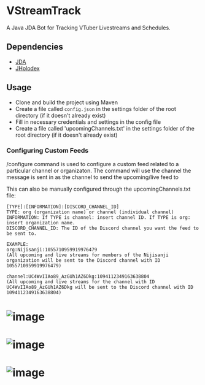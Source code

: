 # VStreamTrack
A Java JDA Bot for Tracking VTuber Livestreams and Schedules.

## Dependencies
- [JDA](https://github.com/DV8FromTheWorld/JDA)
- [JHolodex](https://github.com/pinapelz/JHolodex)

## Usage 
- Clone and build the project using Maven
- Create a file called `config.json` in the settings folder of the root directory (if it doesn't already exist)
- Fill in necessary credentials and settings in the config file
- Create a file called 'upcomingChannels.txt' in the settings folder of the root directory (if it doesn't already exist)

### Configuring Custom Feeds
/configure command is used to configure a custom feed related to a particular channel or organizaton.
The command will use the channel the message is sent in as the channel to send the upcoming/live feed to

This can also be manually configured through the upcomingChannels.txt file:
```
[TYPE]:[INFORMATION]:[DISCORD_CHANNEL_ID]
TYPE: org (organization name) or channel (individual channel)
INFORMATION: If TYPE is channel: insert channel ID. If TYPE is org: insert organization name.
DISCORD_CHANNEL_ID: The ID of the Discord channel you want the feed to be sent to.

EXAMPLE:
org:Nijisanji:1055710959919976479
(All upcoming and live streams for members of the Nijisanji organization will be sent to the Discord channel with ID 1055710959919976479)

channel:UC4WvIIAo89_AzGUh1AZ6Dkg:1094112349163638804
(All upcoming and live streams for the channel with ID UC4WvIIAo89_AzGUh1AZ6Dkg will be sent to the Discord channel with ID 1094112349163638804)
```

# ![image](https://user-images.githubusercontent.com/21994085/230703769-7c88c760-b81f-4798-883f-475c42d97fe1.png)
# ![image](https://user-images.githubusercontent.com/21994085/230703785-7cb3eb80-a1de-4b46-af81-0b9a7820ab5d.png)
# ![image](https://user-images.githubusercontent.com/21994085/231882006-23f86f82-ad05-4842-9057-4e66fac8a3b1.png)

